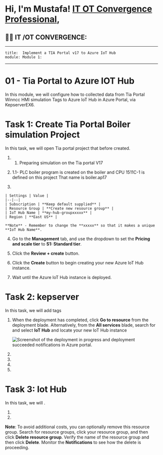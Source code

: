 <h1>Hi, I'm Mustafa! <a href="https://www.linkedin.com/in/mustafa-kayg%C4%B1s%C4%B1z-047755143/">IT OT Convergence Professional</a>,
<h2>👨‍💻 IT /OT CONVERGENCE:</h2>

---

    title:  Implement a TIA Portal v17 to Azure IoT Hub 
    module: Module 1: 
---
# 01 - Tia Portal to Azure IOT Hub

In this module, we will configure how to collected data from Tia Portal Winncc HMI simulation Tags to Azure IoT Hub in Azure Portal, via KepserverEX6.

# Task 1: Create Tia Portal Boiler simulation Project  

In this task, we will open Tia portal project that before created. 

1. 1.	Preparing simulation on the Tia portal V17 

2. 1.1-	PLC boiler program is created on the boiler and CPU 1511C-1 is defined on this project
That name is boiler.ap17
3.

    | Settings | Value |
    |--|--|
    | Subscription | **Keep default supplied** |
    | Resource Group | **Create new resource group** |
    | IoT Hub Name | **my-hub-groupxxxxx** |
    | Region | **East US** |

    **Note** - Remember to change the **xxxxx** so that it makes a unique **IoT Hub Name**.

4. Go to the **Management** tab, and use the dropdown to set the **Pricing and scale tier** to **S1: Standard tier**.

5. Click the **Review + create** button.

6. Click the **Create** button to begin creating your new Azure IoT Hub instance.

7. Wait until the Azure IoT Hub instance is deployed. 

# Task 2: kepserver
In this task, we will add tags 

1. When the deployment has completed, click **Go to resource** from the deployment blade. Alternatively, from the **All services** blade, search for and select **IoT Hub** and locate your new IoT Hub instance

	![Screenshot of the deployment in progress and deployment succeeded notifications in Azure portal.](../images/0601.png)

2. 

3. 

4. 

5. 

	

# Task 3: Iot Hub
In this task, we will . 

1. 
2. 

	

**Note**: To avoid additional costs, you can optionally remove this resource group. Search for resource groups, click your resource group, and then click **Delete resource group**. Verify the name of the resource group and then click **Delete**. Monitor the **Notifications** to see how the delete is proceeding.
